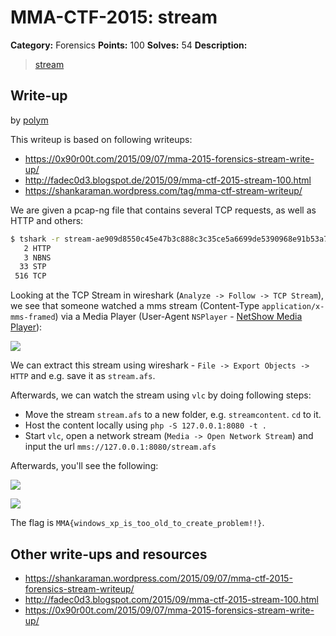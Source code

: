 # MMA-CTF-2015: stream

**Category:** Forensics
**Points:** 100
**Solves:** 54
**Description:**

> [stream](stream-ae909d8550c45e47b3c888c3c35ce5a6699de5390968e91b53a718d73c237718)

## Write-up

by [polym](https://github.com/abpolym)

This writeup is based on following writeups:

* <https://0x90r00t.com/2015/09/07/mma-2015-forensics-stream-write-up/>
* <http://fadec0d3.blogspot.de/2015/09/mma-ctf-2015-stream-100.html>
* <https://shankaraman.wordpress.com/tag/mma-ctf-stream-writeup/>

We are given a pcap-ng file that contains several TCP requests, as well as HTTP and others:

```bash
$ tshark -r stream-ae909d8550c45e47b3c888c3c35ce5a6699de5390968e91b53a718d73c237718 | awk '{print $7}' | sort | uniq -c | sort -n
   2 HTTP
   3 NBNS
  33 STP
 516 TCP
```

Looking at the TCP Stream in wireshark (`Analyze -> Follow -> TCP Stream`), we see that someone watched a mms stream (Content-Type `application/x-mms-framed`) via a Media Player (User-Agent `NSPlayer` - [NetShow Media Player](http://www.user-agents.org/cgi-bin/csv2html.pl%3Fdata%3Dallagents.csv%26template%3Ddetail.html%26match%3D%255Cbid_n_s_1055%255Cb)):

![](tcp-follow.png)

We can extract this stream using wireshark - `File -> Export Objects -> HTTP` and e.g. save it as `stream.afs`.

Afterwards, we can watch the stream using `vlc` by doing following steps:

* Move the stream `stream.afs` to a new folder, e.g. `streamcontent`. `cd` to it.
* Host the content locally using `php -S 127.0.0.1:8080 -t .`
* Start `vlc`, open a network stream (`Media -> Open Network Stream`) and input the url `mms://127.0.0.1:8080/stream.afs`

Afterwards, you'll see the following:

![](./rainbow.png)

![](./flag.png)

The flag is `MMA{windows_xp_is_too_old_to_create_problem!!}`.

## Other write-ups and resources

* <https://shankaraman.wordpress.com/2015/09/07/mma-ctf-2015-forensics-stream-writeup/>
* <http://fadec0d3.blogspot.com/2015/09/mma-ctf-2015-stream-100.html>
* <https://0x90r00t.com/2015/09/07/mma-2015-forensics-stream-write-up/>
